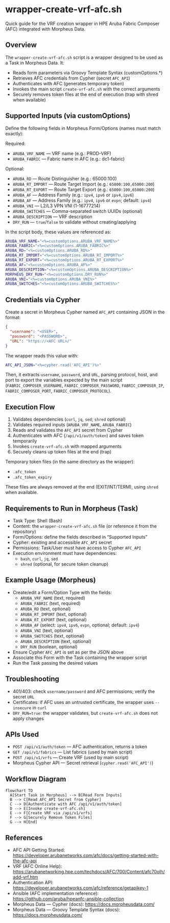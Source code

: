 
# wrapper-create-vrf-afc.sh

Quick guide for the VRF creation wrapper in HPE Aruba Fabric Composer (AFC) integrated with Morpheus Data.

## Overview

The `wrapper-create-vrf-afc.sh` script is a wrapper designed to be used as a Task in Morpheus Data. It:

- Reads form parameters via Groovy Template Syntax (customOptions.*)
- Retrieves AFC credentials from Cypher (secret `AFC_API`)
- Authenticates with AFC (generates temporary token)
- Invokes the main script `create-vrf-afc.sh` with the correct arguments
- Securely removes token files at the end of execution (trap with shred when available)

## Supported Inputs (via customOptions)

Define the following fields in Morpheus Form/Options (names must match exactly):

Required:

- `ARUBA_VRF_NAME` — VRF name (e.g.: PROD-VRF)
- `ARUBA_FABRIC` — Fabric name in AFC (e.g.: dc1-fabric)

Optional:

- `ARUBA_RD` — Route Distinguisher (e.g.: 65000:100)
- `ARUBA_RT_IMPORT` — Route Target Import (e.g.: `65000:100,65000:200`)
- `ARUBA_RT_EXPORT` — Route Target Export (e.g.: `65000:100,65000:200`)
- `ARUBA_AF` — Address Family (e.g.: `ipv4`, `ipv6` or `ipv4,ipv6`)
- `ARUBA_AF` — Address Family (e.g.: `ipv4`, `ipv6` or `evpn`; default: `ipv4`)
- `ARUBA_VNI` — L2/L3 VPN VNI (1-16777214)
- `ARUBA_SWITCHES` — Comma-separated switch UUIDs (optional)
- `ARUBA_DESCRIPTION` — VRF description
- `DRY_RUN` — `true`/`false` to validate without creating/applying

In the script body, these values are referenced as:

```bash
ARUBA_VRF_NAME="<%=customOptions.ARUBA_VRF_NAME%>"
ARUBA_FABRIC="<%=customOptions.ARUBA_FABRIC%>"
ARUBA_RD="<%=customOptions.ARUBA_RD%>"
ARUBA_RT_IMPORT="<%=customOptions.ARUBA_RT_IMPORT%>"
ARUBA_RT_EXPORT="<%=customOptions.ARUBA_RT_EXPORT%>"
ARUBA_AF="<%=customOptions.ARUBA_AF%>"
ARUBA_DESCRIPTION="<%=customOptions.ARUBA_DESCRIPTION%>"
MORPHEUS_DRY_RUN="<%=customOptions.DRY_RUN%>"
ARUBA_VNI="<%=customOptions.ARUBA_VNI%>"
ARUBA_SWITCHES="<%=customOptions.ARUBA_SWITCHES%>"
```

## Credentials via Cypher

Create a secret in Morpheus Cypher named `AFC_API` containing JSON in the format:

```json
{
  "username": "<USER>",
  "password": "<PASSWORD>",
  "URL": "https://<AFC URL>/"
}
```

The wrapper reads this value with:

```bash
AFC_API_JSON="<%=cypher.read('AFC_API')%>"
```

Then, it extracts `username`, `password`, and `URL`, parsing protocol, host, and port to export the variables expected by the main script (`FABRIC_COMPOSER_USERNAME`, `FABRIC_COMPOSER_PASSWORD`, `FABRIC_COMPOSER_IP`, `FABRIC_COMPOSER_PORT`, `FABRIC_COMPOSER_PROTOCOL`).

## Execution Flow

1. Validates dependencies (`curl`, `jq`, `sed`; `shred` optional)
2. Validates required inputs (`ARUBA_VRF_NAME`, `ARUBA_FABRIC`)
3. Reads and validates the `AFC_API` secret from Cypher
4. Authenticates with AFC (`/api/v1/auth/token`) and saves token temporarily
5. Invokes `create-vrf-afc.sh` with mapped arguments
6. Securely cleans up token files at the end (trap)

Temporary token files (in the same directory as the wrapper):

- `.afc_token`
- `.afc_token_expiry`

These files are always removed at the end (EXIT/INT/TERM), using `shred` when available.

## Requirements to Run in Morpheus (Task)

- Task Type: Shell (Bash)
- Content: the `wrapper-create-vrf-afc.sh` file (or reference it from the repository)
- Form/Options: define the fields described in “Supported Inputs”
- Cypher: existing and accessible `AFC_API` secret
- Permissions: Task/User must have access to Cypher `AFC_API`
- Execution environment must have dependencies:
  - `bash`, `curl`, `jq`, `sed`
  - `shred` (optional, for secure token cleanup)

## Example Usage (Morpheus)

- Create/edit a Form/Option Type with the fields:
  - `ARUBA_VRF_NAME` (text, required)
  - `ARUBA_FABRIC` (text, required)
  - `ARUBA_RD` (text, optional)
  - `ARUBA_RT_IMPORT` (text, optional)
  - `ARUBA_RT_EXPORT` (text, optional)
  - `ARUBA_AF` (select: `ipv4`, `ipv6`, `evpn`, optional; default: `ipv4`)
  - `ARUBA_VNI` (text, optional)
  - `ARUBA_SWITCHES` (text, optional)
  - `ARUBA_DESCRIPTION` (text, optional)
  - `DRY_RUN` (boolean, optional)
- Ensure Cypher `AFC_API` is set as per the JSON above
- Associate this Form with the Task containing the wrapper script
- Run the Task passing the desired values

## Troubleshooting

- 401/403: check `username/password` and AFC permissions; verify the secret `URL`
- Certificates: if AFC uses an untrusted certificate, the wrapper uses `--insecure` in `curl`
- `DRY_RUN=true`: the wrapper validates, but `create-vrf-afc.sh` does not apply changes

## APIs Used

- `POST /api/v1/auth/token` — AFC authentication, returns a token
- `GET /api/v1/fabrics` — List fabrics (used by main script)
- `POST /api/v1/vrfs` — Create VRF (used by main script)
- Morpheus Cypher API — Secret retrieval (`cypher.read('AFC_API')`)

## Workflow Diagram

```mermaid
flowchart TD
  A[Start Task in Morpheus] --> B[Read Form Inputs]
  B --> C[Read AFC_API Secret from Cypher]
  C --> D[Authenticate with AFC /api/v1/auth/token]
  D --> E[Invoke create-vrf-afc.sh]
  E --> F[Create VRF via /api/v1/vrfs]
  F --> G[Securely Remove Token Files]
  G --> H[End]
```

## References

- AFC API Getting Started: <https://developer.arubanetworks.com/afc/docs/getting-started-with-the-afc-api>
- VRF (AFC Online Help): <https://arubanetworking.hpe.com/techdocs/AFC/700/Content/afc70olh/add-vrf.htm>
- Authentication API: <https://developer.arubanetworks.com/afc/reference/getapikey-1>
- Ansible (AFC implementation reference): <https://github.com/aruba/hpeanfc-ansible-collection>
- Morpheus Data — Cypher (docs): <https://docs.morpheusdata.com/>
- Morpheus Data — Groovy Template Syntax (docs): <https://docs.morpheusdata.com/>
